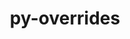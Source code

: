 ---
title: "py-overrides"
layout: cache
categories: [package, develop]
meta: {"versions": ["7.3.1"], "compilers": ["gcc@=11.1.0", "gcc@=11.4.0", "gcc@=9.4.0"], "oss": ["ubuntu20.04"], "platforms": ["linux"], "targets": ["aarch64", "neoverse_v1", "ppc64le", "x86_64_v3"], "stacks": ["data-vis-sdk", "e4s", "e4s-arm", "e4s-neoverse_v1", "e4s-power", "root"], "num_specs": 35, "num_specs_by_stack": {"root": 35, "e4s-arm": 8, "e4s-neoverse_v1": 6, "e4s-power": 7, "data-vis-sdk": 7, "e4s": 7}}
spec_details: [{"hash": "csluna7zw52bixgkf42pfaiwtytc7u4g", "compiler": "gcc@=11.4.0", "versions": ["7.3.1"], "os": "ubuntu20.04", "platform": "linux", "target": "aarch64", "variants": ["build_system=python_pip"], "stacks": ["root", "e4s-arm"], "size": "-", "tarball": "https://binaries.spack.io/develop/build_cache/linux-ubuntu20.04-aarch64/gcc-11.4.0/py-overrides-7.3.1/linux-ubuntu20.04-aarch64-gcc-11.4.0-py-overrides-7.3.1-csluna7zw52bixgkf42pfaiwtytc7u4g.spack"}, {"hash": "fhqohn6t3zw2fz2vqhi6ytvyrbbvunns", "compiler": "gcc@=11.4.0", "versions": ["7.3.1"], "os": "ubuntu20.04", "platform": "linux", "target": "aarch64", "variants": ["build_system=python_pip"], "stacks": ["root", "e4s-arm"], "size": "-", "tarball": "https://binaries.spack.io/develop/build_cache/linux-ubuntu20.04-aarch64/gcc-11.4.0/py-overrides-7.3.1/linux-ubuntu20.04-aarch64-gcc-11.4.0-py-overrides-7.3.1-fhqohn6t3zw2fz2vqhi6ytvyrbbvunns.spack"}, {"hash": "zrixn7ep56ywhkqprkc4f4emccjoruqx", "compiler": "gcc@=11.4.0", "versions": ["7.3.1"], "os": "ubuntu20.04", "platform": "linux", "target": "aarch64", "variants": ["build_system=python_pip"], "stacks": ["root", "e4s-arm"], "size": "-", "tarball": "https://binaries.spack.io/develop/build_cache/linux-ubuntu20.04-aarch64/gcc-11.4.0/py-overrides-7.3.1/linux-ubuntu20.04-aarch64-gcc-11.4.0-py-overrides-7.3.1-zrixn7ep56ywhkqprkc4f4emccjoruqx.spack"}, {"hash": "wpce7n7amtil23726qeuyguya5jhzk6f", "compiler": "gcc@=11.4.0", "versions": ["7.3.1"], "os": "ubuntu20.04", "platform": "linux", "target": "aarch64", "variants": ["build_system=python_pip"], "stacks": ["root", "e4s-arm"], "size": "-", "tarball": "https://binaries.spack.io/develop/build_cache/linux-ubuntu20.04-aarch64/gcc-11.4.0/py-overrides-7.3.1/linux-ubuntu20.04-aarch64-gcc-11.4.0-py-overrides-7.3.1-wpce7n7amtil23726qeuyguya5jhzk6f.spack"}, {"hash": "73y2d7onuh7tebeeudsib2ptolf6maao", "compiler": "gcc@=11.4.0", "versions": ["7.3.1"], "os": "ubuntu20.04", "platform": "linux", "target": "aarch64", "variants": ["build_system=python_pip"], "stacks": ["root", "e4s-arm"], "size": "-", "tarball": "https://binaries.spack.io/develop/build_cache/linux-ubuntu20.04-aarch64/gcc-11.4.0/py-overrides-7.3.1/linux-ubuntu20.04-aarch64-gcc-11.4.0-py-overrides-7.3.1-73y2d7onuh7tebeeudsib2ptolf6maao.spack"}, {"hash": "i2sufachpz5bn2nz4artnouofmgjk6fk", "compiler": "gcc@=11.4.0", "versions": ["7.3.1"], "os": "ubuntu20.04", "platform": "linux", "target": "aarch64", "variants": ["build_system=python_pip"], "stacks": ["root", "e4s-arm"], "size": "-", "tarball": "https://binaries.spack.io/develop/build_cache/linux-ubuntu20.04-aarch64/gcc-11.4.0/py-overrides-7.3.1/linux-ubuntu20.04-aarch64-gcc-11.4.0-py-overrides-7.3.1-i2sufachpz5bn2nz4artnouofmgjk6fk.spack"}, {"hash": "zcns56lcfhufev4kgar2e2yzxsrzpycb", "compiler": "gcc@=11.4.0", "versions": ["7.3.1"], "os": "ubuntu20.04", "platform": "linux", "target": "aarch64", "variants": ["build_system=python_pip"], "stacks": ["root", "e4s-arm"], "size": "-", "tarball": "https://binaries.spack.io/develop/build_cache/linux-ubuntu20.04-aarch64/gcc-11.4.0/py-overrides-7.3.1/linux-ubuntu20.04-aarch64-gcc-11.4.0-py-overrides-7.3.1-zcns56lcfhufev4kgar2e2yzxsrzpycb.spack"}, {"hash": "mf7dtb6gnm2knf6nwngif6443y77fowg", "compiler": "gcc@=11.4.0", "versions": ["7.3.1"], "os": "ubuntu20.04", "platform": "linux", "target": "aarch64", "variants": ["build_system=python_pip"], "stacks": ["root", "e4s-arm"], "size": "-", "tarball": "https://binaries.spack.io/develop/build_cache/linux-ubuntu20.04-aarch64/gcc-11.4.0/py-overrides-7.3.1/linux-ubuntu20.04-aarch64-gcc-11.4.0-py-overrides-7.3.1-mf7dtb6gnm2knf6nwngif6443y77fowg.spack"}, {"hash": "bomctvx2f5ivncxh26owxcpzww7x7ijk", "compiler": "gcc@=11.4.0", "versions": ["7.3.1"], "os": "ubuntu20.04", "platform": "linux", "target": "neoverse_v1", "variants": ["build_system=python_pip"], "stacks": ["e4s-neoverse_v1", "root"], "size": "-", "tarball": "https://binaries.spack.io/develop/build_cache/linux-ubuntu20.04-neoverse_v1/gcc-11.4.0/py-overrides-7.3.1/linux-ubuntu20.04-neoverse_v1-gcc-11.4.0-py-overrides-7.3.1-bomctvx2f5ivncxh26owxcpzww7x7ijk.spack"}, {"hash": "wgmoivhfrbfgvzxkufahsvfls3v5ccx2", "compiler": "gcc@=11.4.0", "versions": ["7.3.1"], "os": "ubuntu20.04", "platform": "linux", "target": "neoverse_v1", "variants": ["build_system=python_pip"], "stacks": ["e4s-neoverse_v1", "root"], "size": "-", "tarball": "https://binaries.spack.io/develop/build_cache/linux-ubuntu20.04-neoverse_v1/gcc-11.4.0/py-overrides-7.3.1/linux-ubuntu20.04-neoverse_v1-gcc-11.4.0-py-overrides-7.3.1-wgmoivhfrbfgvzxkufahsvfls3v5ccx2.spack"}, {"hash": "atzoqgy23ea5ol4x7ljwlks47a5gkmxn", "compiler": "gcc@=11.4.0", "versions": ["7.3.1"], "os": "ubuntu20.04", "platform": "linux", "target": "neoverse_v1", "variants": ["build_system=python_pip"], "stacks": ["e4s-neoverse_v1", "root"], "size": "-", "tarball": "https://binaries.spack.io/develop/build_cache/linux-ubuntu20.04-neoverse_v1/gcc-11.4.0/py-overrides-7.3.1/linux-ubuntu20.04-neoverse_v1-gcc-11.4.0-py-overrides-7.3.1-atzoqgy23ea5ol4x7ljwlks47a5gkmxn.spack"}, {"hash": "sn4tch6zwqkkjzvuwykb4rw4ke3eizlz", "compiler": "gcc@=11.4.0", "versions": ["7.3.1"], "os": "ubuntu20.04", "platform": "linux", "target": "neoverse_v1", "variants": ["build_system=python_pip"], "stacks": ["e4s-neoverse_v1", "root"], "size": "-", "tarball": "https://binaries.spack.io/develop/build_cache/linux-ubuntu20.04-neoverse_v1/gcc-11.4.0/py-overrides-7.3.1/linux-ubuntu20.04-neoverse_v1-gcc-11.4.0-py-overrides-7.3.1-sn4tch6zwqkkjzvuwykb4rw4ke3eizlz.spack"}, {"hash": "2xrxqpo7qzio3nld42kvvgbxnbkzjicc", "compiler": "gcc@=11.4.0", "versions": ["7.3.1"], "os": "ubuntu20.04", "platform": "linux", "target": "neoverse_v1", "variants": ["build_system=python_pip"], "stacks": ["e4s-neoverse_v1", "root"], "size": "-", "tarball": "https://binaries.spack.io/develop/build_cache/linux-ubuntu20.04-neoverse_v1/gcc-11.4.0/py-overrides-7.3.1/linux-ubuntu20.04-neoverse_v1-gcc-11.4.0-py-overrides-7.3.1-2xrxqpo7qzio3nld42kvvgbxnbkzjicc.spack"}, {"hash": "hg3vauwgkkl54alydbnymqoca663wxew", "compiler": "gcc@=11.4.0", "versions": ["7.3.1"], "os": "ubuntu20.04", "platform": "linux", "target": "neoverse_v1", "variants": ["build_system=python_pip"], "stacks": ["e4s-neoverse_v1", "root"], "size": "-", "tarball": "https://binaries.spack.io/develop/build_cache/linux-ubuntu20.04-neoverse_v1/gcc-11.4.0/py-overrides-7.3.1/linux-ubuntu20.04-neoverse_v1-gcc-11.4.0-py-overrides-7.3.1-hg3vauwgkkl54alydbnymqoca663wxew.spack"}, {"hash": "nrbu5ben4ulwjyi4ksr5h6fvdx7bsnso", "compiler": "gcc@=9.4.0", "versions": ["7.3.1"], "os": "ubuntu20.04", "platform": "linux", "target": "ppc64le", "variants": ["build_system=python_pip"], "stacks": ["e4s-power", "root"], "size": "-", "tarball": "https://binaries.spack.io/develop/build_cache/linux-ubuntu20.04-ppc64le/gcc-9.4.0/py-overrides-7.3.1/linux-ubuntu20.04-ppc64le-gcc-9.4.0-py-overrides-7.3.1-nrbu5ben4ulwjyi4ksr5h6fvdx7bsnso.spack"}, {"hash": "xha7njjmracaoxqjzm2mqqn3sziyt64d", "compiler": "gcc@=9.4.0", "versions": ["7.3.1"], "os": "ubuntu20.04", "platform": "linux", "target": "ppc64le", "variants": ["build_system=python_pip"], "stacks": ["e4s-power", "root"], "size": "-", "tarball": "https://binaries.spack.io/develop/build_cache/linux-ubuntu20.04-ppc64le/gcc-9.4.0/py-overrides-7.3.1/linux-ubuntu20.04-ppc64le-gcc-9.4.0-py-overrides-7.3.1-xha7njjmracaoxqjzm2mqqn3sziyt64d.spack"}, {"hash": "jw6uq6ffxipqa2dk5grhasgh6uk4xogy", "compiler": "gcc@=9.4.0", "versions": ["7.3.1"], "os": "ubuntu20.04", "platform": "linux", "target": "ppc64le", "variants": ["build_system=python_pip"], "stacks": ["e4s-power", "root"], "size": "-", "tarball": "https://binaries.spack.io/develop/build_cache/linux-ubuntu20.04-ppc64le/gcc-9.4.0/py-overrides-7.3.1/linux-ubuntu20.04-ppc64le-gcc-9.4.0-py-overrides-7.3.1-jw6uq6ffxipqa2dk5grhasgh6uk4xogy.spack"}, {"hash": "ceswfantopmcqv7n542vlylwgus5eo5j", "compiler": "gcc@=9.4.0", "versions": ["7.3.1"], "os": "ubuntu20.04", "platform": "linux", "target": "ppc64le", "variants": ["build_system=python_pip"], "stacks": ["e4s-power", "root"], "size": "-", "tarball": "https://binaries.spack.io/develop/build_cache/linux-ubuntu20.04-ppc64le/gcc-9.4.0/py-overrides-7.3.1/linux-ubuntu20.04-ppc64le-gcc-9.4.0-py-overrides-7.3.1-ceswfantopmcqv7n542vlylwgus5eo5j.spack"}, {"hash": "gocxbtssrm2dfnvsd6ttduellmasotp7", "compiler": "gcc@=9.4.0", "versions": ["7.3.1"], "os": "ubuntu20.04", "platform": "linux", "target": "ppc64le", "variants": ["build_system=python_pip"], "stacks": ["e4s-power", "root"], "size": "-", "tarball": "https://binaries.spack.io/develop/build_cache/linux-ubuntu20.04-ppc64le/gcc-9.4.0/py-overrides-7.3.1/linux-ubuntu20.04-ppc64le-gcc-9.4.0-py-overrides-7.3.1-gocxbtssrm2dfnvsd6ttduellmasotp7.spack"}, {"hash": "5sim7wkch7jthgxcmsbg3n3sun6vnqio", "compiler": "gcc@=9.4.0", "versions": ["7.3.1"], "os": "ubuntu20.04", "platform": "linux", "target": "ppc64le", "variants": ["build_system=python_pip"], "stacks": ["e4s-power", "root"], "size": "-", "tarball": "https://binaries.spack.io/develop/build_cache/linux-ubuntu20.04-ppc64le/gcc-9.4.0/py-overrides-7.3.1/linux-ubuntu20.04-ppc64le-gcc-9.4.0-py-overrides-7.3.1-5sim7wkch7jthgxcmsbg3n3sun6vnqio.spack"}, {"hash": "3xf7iad67qmha7x3ukt5nt2ni6ia4xuw", "compiler": "gcc@=9.4.0", "versions": ["7.3.1"], "os": "ubuntu20.04", "platform": "linux", "target": "ppc64le", "variants": ["build_system=python_pip"], "stacks": ["e4s-power", "root"], "size": "-", "tarball": "https://binaries.spack.io/develop/build_cache/linux-ubuntu20.04-ppc64le/gcc-9.4.0/py-overrides-7.3.1/linux-ubuntu20.04-ppc64le-gcc-9.4.0-py-overrides-7.3.1-3xf7iad67qmha7x3ukt5nt2ni6ia4xuw.spack"}, {"hash": "hyxguloohylrvvxxgbokucndk465gzhd", "compiler": "gcc@=11.1.0", "versions": ["7.3.1"], "os": "ubuntu20.04", "platform": "linux", "target": "x86_64_v3", "variants": ["build_system=python_pip"], "stacks": ["root", "data-vis-sdk"], "size": "-", "tarball": "https://binaries.spack.io/develop/build_cache/linux-ubuntu20.04-x86_64_v3/gcc-11.1.0/py-overrides-7.3.1/linux-ubuntu20.04-x86_64_v3-gcc-11.1.0-py-overrides-7.3.1-hyxguloohylrvvxxgbokucndk465gzhd.spack"}, {"hash": "qnkuzsckkrfxwa2ykzjj3hy7jq3ohw2d", "compiler": "gcc@=11.1.0", "versions": ["7.3.1"], "os": "ubuntu20.04", "platform": "linux", "target": "x86_64_v3", "variants": ["build_system=python_pip"], "stacks": ["root", "data-vis-sdk"], "size": "-", "tarball": "https://binaries.spack.io/develop/build_cache/linux-ubuntu20.04-x86_64_v3/gcc-11.1.0/py-overrides-7.3.1/linux-ubuntu20.04-x86_64_v3-gcc-11.1.0-py-overrides-7.3.1-qnkuzsckkrfxwa2ykzjj3hy7jq3ohw2d.spack"}, {"hash": "zasgwgzo5lbucpqzl5ikvmriknog6vdl", "compiler": "gcc@=11.1.0", "versions": ["7.3.1"], "os": "ubuntu20.04", "platform": "linux", "target": "x86_64_v3", "variants": ["build_system=python_pip"], "stacks": ["root", "data-vis-sdk"], "size": "-", "tarball": "https://binaries.spack.io/develop/build_cache/linux-ubuntu20.04-x86_64_v3/gcc-11.1.0/py-overrides-7.3.1/linux-ubuntu20.04-x86_64_v3-gcc-11.1.0-py-overrides-7.3.1-zasgwgzo5lbucpqzl5ikvmriknog6vdl.spack"}, {"hash": "fvwjh4rrvkxeoxbdvyqjm5vutfwdgdjv", "compiler": "gcc@=11.1.0", "versions": ["7.3.1"], "os": "ubuntu20.04", "platform": "linux", "target": "x86_64_v3", "variants": ["build_system=python_pip"], "stacks": ["root", "data-vis-sdk"], "size": "-", "tarball": "https://binaries.spack.io/develop/build_cache/linux-ubuntu20.04-x86_64_v3/gcc-11.1.0/py-overrides-7.3.1/linux-ubuntu20.04-x86_64_v3-gcc-11.1.0-py-overrides-7.3.1-fvwjh4rrvkxeoxbdvyqjm5vutfwdgdjv.spack"}, {"hash": "hdejgd65rtnrzriyce2i3lcte2ipb47h", "compiler": "gcc@=11.1.0", "versions": ["7.3.1"], "os": "ubuntu20.04", "platform": "linux", "target": "x86_64_v3", "variants": ["build_system=python_pip"], "stacks": ["root", "data-vis-sdk"], "size": "-", "tarball": "https://binaries.spack.io/develop/build_cache/linux-ubuntu20.04-x86_64_v3/gcc-11.1.0/py-overrides-7.3.1/linux-ubuntu20.04-x86_64_v3-gcc-11.1.0-py-overrides-7.3.1-hdejgd65rtnrzriyce2i3lcte2ipb47h.spack"}, {"hash": "iq4ly757efaf7lamk77bsxbwvwr76esi", "compiler": "gcc@=11.1.0", "versions": ["7.3.1"], "os": "ubuntu20.04", "platform": "linux", "target": "x86_64_v3", "variants": ["build_system=python_pip"], "stacks": ["root", "data-vis-sdk"], "size": "-", "tarball": "https://binaries.spack.io/develop/build_cache/linux-ubuntu20.04-x86_64_v3/gcc-11.1.0/py-overrides-7.3.1/linux-ubuntu20.04-x86_64_v3-gcc-11.1.0-py-overrides-7.3.1-iq4ly757efaf7lamk77bsxbwvwr76esi.spack"}, {"hash": "5kidcvjvwqzja5pixqt7bogla5c2gyfx", "compiler": "gcc@=11.1.0", "versions": ["7.3.1"], "os": "ubuntu20.04", "platform": "linux", "target": "x86_64_v3", "variants": ["build_system=python_pip"], "stacks": ["root", "data-vis-sdk"], "size": "-", "tarball": "https://binaries.spack.io/develop/build_cache/linux-ubuntu20.04-x86_64_v3/gcc-11.1.0/py-overrides-7.3.1/linux-ubuntu20.04-x86_64_v3-gcc-11.1.0-py-overrides-7.3.1-5kidcvjvwqzja5pixqt7bogla5c2gyfx.spack"}, {"hash": "ep2aaoo5wuc4rwvjiiyyfpjxqt4pt2l5", "compiler": "gcc@=11.4.0", "versions": ["7.3.1"], "os": "ubuntu20.04", "platform": "linux", "target": "x86_64_v3", "variants": ["build_system=python_pip"], "stacks": ["e4s", "root"], "size": "-", "tarball": "https://binaries.spack.io/develop/build_cache/linux-ubuntu20.04-x86_64_v3/gcc-11.4.0/py-overrides-7.3.1/linux-ubuntu20.04-x86_64_v3-gcc-11.4.0-py-overrides-7.3.1-ep2aaoo5wuc4rwvjiiyyfpjxqt4pt2l5.spack"}, {"hash": "t62iv5dcex6erzft7srotwefzszr46ze", "compiler": "gcc@=11.4.0", "versions": ["7.3.1"], "os": "ubuntu20.04", "platform": "linux", "target": "x86_64_v3", "variants": ["build_system=python_pip"], "stacks": ["e4s", "root"], "size": "-", "tarball": "https://binaries.spack.io/develop/build_cache/linux-ubuntu20.04-x86_64_v3/gcc-11.4.0/py-overrides-7.3.1/linux-ubuntu20.04-x86_64_v3-gcc-11.4.0-py-overrides-7.3.1-t62iv5dcex6erzft7srotwefzszr46ze.spack"}, {"hash": "lnibw7gbmnp4fo4js5r3xfrscihtn7e2", "compiler": "gcc@=11.4.0", "versions": ["7.3.1"], "os": "ubuntu20.04", "platform": "linux", "target": "x86_64_v3", "variants": ["build_system=python_pip"], "stacks": ["e4s", "root"], "size": "-", "tarball": "https://binaries.spack.io/develop/build_cache/linux-ubuntu20.04-x86_64_v3/gcc-11.4.0/py-overrides-7.3.1/linux-ubuntu20.04-x86_64_v3-gcc-11.4.0-py-overrides-7.3.1-lnibw7gbmnp4fo4js5r3xfrscihtn7e2.spack"}, {"hash": "zs3f2l6nzu7kn6unoa7yabqfu5zt57fe", "compiler": "gcc@=11.4.0", "versions": ["7.3.1"], "os": "ubuntu20.04", "platform": "linux", "target": "x86_64_v3", "variants": ["build_system=python_pip"], "stacks": ["e4s", "root"], "size": "-", "tarball": "https://binaries.spack.io/develop/build_cache/linux-ubuntu20.04-x86_64_v3/gcc-11.4.0/py-overrides-7.3.1/linux-ubuntu20.04-x86_64_v3-gcc-11.4.0-py-overrides-7.3.1-zs3f2l6nzu7kn6unoa7yabqfu5zt57fe.spack"}, {"hash": "2ad62nmbbeupo56cyordzoijuefzvlpb", "compiler": "gcc@=11.4.0", "versions": ["7.3.1"], "os": "ubuntu20.04", "platform": "linux", "target": "x86_64_v3", "variants": ["build_system=python_pip"], "stacks": ["e4s", "root"], "size": "-", "tarball": "https://binaries.spack.io/develop/build_cache/linux-ubuntu20.04-x86_64_v3/gcc-11.4.0/py-overrides-7.3.1/linux-ubuntu20.04-x86_64_v3-gcc-11.4.0-py-overrides-7.3.1-2ad62nmbbeupo56cyordzoijuefzvlpb.spack"}, {"hash": "n6etuwggei33tvdztz4g2tcm2lyyksgh", "compiler": "gcc@=11.4.0", "versions": ["7.3.1"], "os": "ubuntu20.04", "platform": "linux", "target": "x86_64_v3", "variants": ["build_system=python_pip"], "stacks": ["e4s", "root"], "size": "-", "tarball": "https://binaries.spack.io/develop/build_cache/linux-ubuntu20.04-x86_64_v3/gcc-11.4.0/py-overrides-7.3.1/linux-ubuntu20.04-x86_64_v3-gcc-11.4.0-py-overrides-7.3.1-n6etuwggei33tvdztz4g2tcm2lyyksgh.spack"}, {"hash": "bthnqv6ajeo7s7hozi2xescp5eifygky", "compiler": "gcc@=11.4.0", "versions": ["7.3.1"], "os": "ubuntu20.04", "platform": "linux", "target": "x86_64_v3", "variants": ["build_system=python_pip"], "stacks": ["e4s", "root"], "size": "-", "tarball": "https://binaries.spack.io/develop/build_cache/linux-ubuntu20.04-x86_64_v3/gcc-11.4.0/py-overrides-7.3.1/linux-ubuntu20.04-x86_64_v3-gcc-11.4.0-py-overrides-7.3.1-bthnqv6ajeo7s7hozi2xescp5eifygky.spack"}]
---